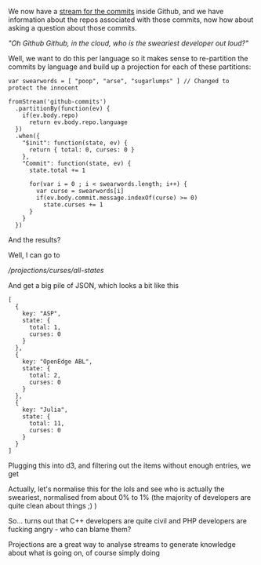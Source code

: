 We now have a [stream for the commits](/entries/evented-github-adventure---emitting-commits-as-their-own-events.html) inside Github, and we have information about the repos associated with those commits, now how about asking a question about those commits.

*"Oh Github Github, in the cloud, who is the sweariest developer out loud?"*

Well, we want to do this per language so it makes sense to re-partition the commits by language and build up a projection for each of these partitions:

    var swearwords = [ "poop", "arse", "sugarlumps" ] // Changed to protect the innocent

    fromStream('github-commits')
      .partitionBy(function(ev) {
        if(ev.body.repo)
          return ev.body.repo.language
      })
      .when({
        "$init": function(state, ev) {
          return { total: 0, curses: 0 }
        },
        "Commit": function(state, ev) {
          state.total += 1

          for(var i = 0 ; i < swearwords.length; i++) {
            var curse = swearwords[i]
            if(ev.body.commit.message.indexOf(curse) >= 0)
              state.curses += 1
          }
        }
      })

And the results?

Well, I can go to 

*/projections/curses/all-states*

And get a big pile of JSON, which looks a bit like this

    [
      {
        key: "ASP",
        state: {
          total: 1,
          curses: 0
        }
      },
      {
        key: "OpenEdge ABL",
        state: {
          total: 2,
          curses: 0
        }
      },
      {
        key: "Julia",
        state: {
          total: 11,
          curses: 0
        }
      }
    ]


Plugging this into d3, and filtering out the items without enough entries, we get 

<div id="graph"></div>
<script type="text/javascript" src="/d3.v2.js"></script>

<script type="text/javascript">

  var svg = d3.select("#graph").append("svg")
          .attr("width", 640)
          .attr("height", 480)

   var data = 
   [
   {
     key: "Common Lisp",
     state: {
       total: 8,
       curses: 0
     }
   },
   {
     key: "FORTRAN",
     state: {
       total: 1,
       curses: 0
     }
   },
   {
     key: "ooc",
     state: {
       total: 1,
       curses: 0
     }
   },
   {
     key: "Vala",
     state: {
       total: 20,
       curses: 3
     }
   },
   {
     key: "ColdFusion",
     state: {
       total: 3,
       curses: 0
     }
   },
   {
     key: "ASP",
     state: {
       total: 1,
       curses: 0
     }
   },
   {
     key: "OpenEdge ABL",
     state: {
       total: 7,
       curses: 0
     }
   },
   {
     key: "Julia",
     state: {
       total: 12,
       curses: 0
     }
   },
   {
     key: "Puppet",
     state: {
       total: 6,
       curses: 0
     }
   },
   {
     key: "Factor",
     state: {
       total: 21,
       curses: 0
     }
   },
   {
     key: "R",
     state: {
       total: 14,
       curses: 0
     }
   },
   {
     key: "HaXe",
     state: {
       total: 1,
       curses: 0
     }
   },
   {
     key: "Racket",
     state: {
       total: 8,
       curses: 2
     }
   },
   {
     key: "Prolog",
     state: {
       total: 4,
       curses: 0
     }
   },
   {
     key: "PowerShell",
     state: {
       total: 8,
       curses: 2
     }
   },
   {
     key: "Verilog",
     state: {
       total: 2,
       curses: 1
     }
   },
   {
     key: "F#",
     state: {
       total: 19,
       curses: 4
     }
   },
   {
     key: "Rust",
     state: {
       total: 60,
       curses: 3
     }
   },
   {
     key: "Nemerle",
     state: {
       total: 2,
       curses: 0
     }
   },
   {
     key: "Scheme",
     state: {
       total: 10,
       curses: 1
     }
   },
   {
     key: "D",
     state: {
       total: 3,
       curses: 0
     }
   },
   {
     key: "Ceylon",
     state: {
       total: 1,
       curses: 0
     }
   },
   {
     key: "Arduino",
     state: {
       total: 3,
       curses: 0
     }
   },
   {
     key: "OCaml",
     state: {
       total: 7,
       curses: 0
     }
   },
   {
     key: "Assembly",
     state: {
       total: 7,
       curses: 0
     }
   },
   {
     key: "Delphi",
     state: {
       total: 6,
       curses: 0
     }
   },
   {
     key: "Dart",
     state: {
       total: 15,
       curses: 0
     }
   },
   {
     key: "ActionScript",
     state: {
       total: 31,
       curses: 2
     }
   },
   {
     key: "Erlang",
     state: {
       total: 10,
       curses: 0
     }
   },
   {
     key: "Clojure",
     state: {
       total: 24,
       curses: 0
     }
   },
   {
     key: "Groovy",
     state: {
       total: 24,
       curses: 1
     }
   },
   {
     key: "Haskell",
     state: {
       total: 97,
       curses: 1
     }
   },
   {
     key: "Visual Basic",
     state: {
       total: 9,
       curses: 0
     }
   },
   {
     key: "Emacs Lisp",
     state: {
       total: 75,
       curses: 0
     }
   },
   {
     key: "Go",
     state: {
       total: 22,
       curses: 0
     }
   },
   {
     key: "VimL",
     state: {
       total: 96,
       curses: 2
     }
   },
   {
     key: "Scala",
     state: {
       total: 60,
       curses: 4
     }
   },
   {
     key: "Ada",
     state: {
       total: 2,
       curses: 1
     }
   },
   {
     key: "Lua",
     state: {
       total: 38,
       curses: 1
     }
   },
   {
     key: "Perl",
     state: {
       total: 167,
       curses: 3
     }
   },
   {
     key: "Objective-C",
     state: {
       total: 128,
       curses: 5
     }
   },
   {
     key: "Matlab",
     state: {
       total: 21,
       curses: 0
     }
   },
   {
     key: "Shell",
     state: {
       total: 320,
       curses: 16
     }
   },
   {
     key: "C#",
     state: {
       total: 196,
       curses: 3
     }
   },
   {
     key: "Ruby",
     state: {
       total: 794,
       curses: 32
     }
   },
   {
     key: "PHP",
     state: {
       total: 745,
       curses: 43
     }
   },
   {
     key: "CoffeeScript",
     state: {
       total: 58,
       curses: 2
     }
   },
   {
     key: "C",
     state: {
       total: 608,
       curses: 28
     }
   },
   {
     key: "JavaScript",
     state: {
       total: 1409,
       curses: 40
     }
   },
   {
     key: "Java",
     state: {
       total: 905,
       curses: 36
     }
   },
   {
     key: "C++",
     state: {
       total: 418,
       curses: 14
     }
   },
   {
     key: "Python",
     state: {
       total: 902,
       curses: 36
     }
   }
   ]

   </script>

   <script type="text/javascript">

   var filteredData = []
   for(var i =0 ; i < data.length; i++) {
     if(data[i].state.total >= 50)
       filteredData.push(data[i])
   }

   var scale = d3.scale.linear()
     .domain([0, d3.max(filteredData, function(d) { return d.state.total })])
     .range([0, 280]);

   svg.selectAll("text")
      .data(filteredData)
      .enter()
        .append("text")
        .attr("transform", function(d, i) { 
          var transform = "translate(" + i * (640 / filteredData.length) + "," + 380 + ") "
          transform += "rotate(75) "
          return transform
        })
        .attr("x", 0)
        .attr("y", 0)
        .text(function(d) { return d.key })

   svg.selectAll(".total")
     .data(filteredData)
     .enter()
       .append("rect")
         .attr("class", "total")
         .attr("fill", '#00A')
         .attr("x", function(d, i) { return i * (640 / filteredData.length)})
         .attr("y", function(d, i) { return 370 - scale(d.state.total); })
         .attr("width", 640 / (filteredData.length + 1))
         .attr("height", function(d, i) { return scale(d.state.total) })

    svg.selectAll(".curse")
     .data(filteredData)
     .enter()
       .append("rect")
         .attr("class", "curse")
         .attr("fill", '#AAF')
         .attr("x", function(d, i) { return i * (640 / filteredData.length)})
         .attr("y", function(d, i) { return 370 - scale(d.state.curses); })
         .attr("width", 640 / (filteredData.length + 1))
         .attr("height", function(d, i) { return scale(d.state.curses) })

</script>

Actually, let's normalise this for the lols and see who is actually the sweariest, normalised from about 0% to 1% (the majority of developers are quite clean about things ;) )

<div id="normalised"></div>
<script type="text/javascript">

  var svg = d3.select("#normalised").append("svg")
          .attr("width", 800)
          .attr("height", 480)


   var scale = d3.scale.linear()
     .domain([0, d3.max(filteredData, function(d) { return d.state.curses })])
     .range([0, 1]);

   var maxPercentage = scale( d3.max(filteredData, function(d) { return d.state.curses }) );

   svg.append("text")
      .attr("fill", '#000')
      .attr("x", 710)
      .attr("y", 60)
      .text(maxPercentage + "%")

   svg.append("text")
      .attr("fill", '#000')
      .attr("x", 710)
      .attr("y", 350)
      .text(0 + "%")

   svg.selectAll("text")
      .data(filteredData)
      .enter()
        .append("text")
        .attr("transform", function(d, i) { 
          var transform = "translate(" + i * (640 / filteredData.length) + "," + 380 + ") "
          transform += "rotate(75) "
          return transform
        })
        .attr("x", 0)
        .attr("y", 0)
        .text(function(d) { return d.key })

    svg.selectAll(".curse")
     .data(filteredData)
     .enter()
       .append("rect")
         .attr("class", "curse")
         .attr("fill", '#AAF')
         .attr("x", function(d, i) { return i * (640 / filteredData.length)})
         .attr("y", function(d, i) { return 370 - (280 * scale(d.state.curses)) })
         .attr("width", 640 / (filteredData.length + 1))
         .attr("height", function(d, i) { return 280 * scale(d.state.curses) })

</script>


So... turns out that C++ developers are  quite civil and PHP developers are fucking angry - who can blame them?

Projections are a great way to analyse streams to generate knowledge about what is going on, of course simply doing 

